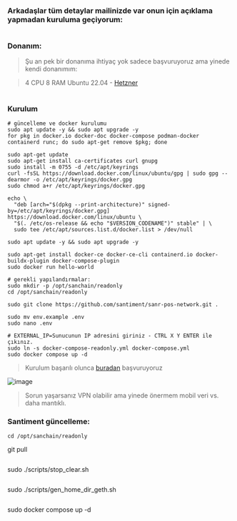 ### Arkadaşlar tüm detaylar mailinizde var onun için açıklama yapmadan kuruluma geçiyorum:

#

### Donanım:
> Şu an pek bir donanıma ihtiyaç yok sadece başvuruyoruz ama yinede kendi donanımım:

> 4 CPU 8 RAM Ubuntu 22.04 - [Hetzner](https://t.me/RuesAnnouncement/2114) 

#

### Kurulum

```console
# güncelleme ve docker kurulumu
sudo apt update -y && sudo apt upgrade -y
for pkg in docker.io docker-doc docker-compose podman-docker containerd runc; do sudo apt-get remove $pkg; done

sudo apt-get update
sudo apt-get install ca-certificates curl gnupg
sudo install -m 0755 -d /etc/apt/keyrings
curl -fsSL https://download.docker.com/linux/ubuntu/gpg | sudo gpg --dearmor -o /etc/apt/keyrings/docker.gpg
sudo chmod a+r /etc/apt/keyrings/docker.gpg

echo \
  "deb [arch="$(dpkg --print-architecture)" signed-by=/etc/apt/keyrings/docker.gpg] https://download.docker.com/linux/ubuntu \
  "$(. /etc/os-release && echo "$VERSION_CODENAME")" stable" | \
  sudo tee /etc/apt/sources.list.d/docker.list > /dev/null

sudo apt update -y && sudo apt upgrade -y

sudo apt-get install docker-ce docker-ce-cli containerd.io docker-buildx-plugin docker-compose-plugin
sudo docker run hello-world
```

```console
# gerekli yapılandırmalar:
sudo mkdir -p /opt/sanchain/readonly
cd /opt/sanchain/readonly

sudo git clone https://github.com/santiment/sanr-pos-network.git .

sudo mv env.example .env
sudo nano .env

# EXTERNAL_IP=Sunucunun IP adresini giriniz - CTRL X Y ENTER ile çıkınız.
sudo ln -s docker-compose-readonly.yml docker-compose.yml
sudo docker compose up -d
```

> Kurulum başarılı olunca [buradan](https://nodes.sanr.network/) başvuruyoruz

![image](https://github.com/ruesandora/santiment/assets/101149671/96d60c17-eb2a-4a18-8cd0-4a9a1f1e23da)

> Sorun yaşarsanız VPN olabilir ama yinede önermem mobil veri vs. daha mantıklı.


### Santiment güncelleme:

```
cd /opt/sanchain/readonly
```
git pull
```
```
sudo ./scripts/stop_clear.sh
```
```
sudo ./scripts/gen_home_dir_geth.sh
```
```
sudo docker compose up -d


